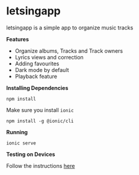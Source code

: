 # letsingapp

letsingapp is a simple app to organize music tracks

**Features**

- Organize albums, Tracks and Track owners
- Lyrics views and correction
- Adding favourites
- Dark mode by default
- Playback feature

**Installing Dependencies**

`npm install` 

Make sure you install `ionic`

`npm install -g @ionic/cli`

**Running**

`ionic serve`

**Testing on Devices**

Follow the instructions [here](https://ionicframework.com/docs/react/your-first-app/6-deploying-mobile)
